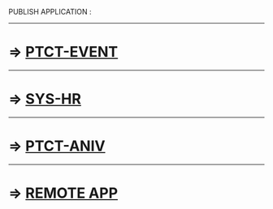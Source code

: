 
PUBLISH APPLICATION :

---
# => [PTCT-EVENT](event.md)
---
# => [SYS-HR](sys-hr.md)
---
# => [PTCT-ANIV](ptct-aniv.md)
---
# => [REMOTE APP](remote.md)
